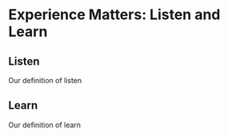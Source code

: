 # Experience Matters: Listen and Learn

## Listen

Our definition of <span class="slide-emphasis">listen</span>

## Learn

Our definition of <span class="slide-emphasis">learn</span>
